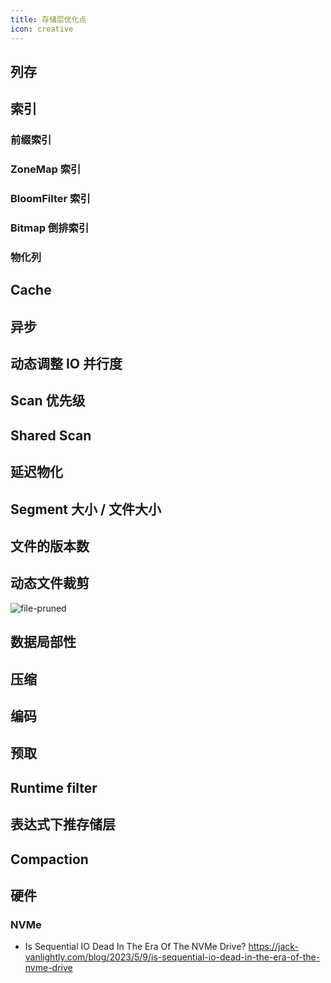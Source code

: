```yaml
---
title: 存储层优化点
icon: creative
---
```


## 列存

## 索引

### 前缀索引

### ZoneMap 索引

### BloomFilter 索引

### Bitmap 倒排索引

### 物化列

## Cache

## 异步

## 动态调整 IO 并行度

## Scan 优先级

## Shared Scan

## 延迟物化

## Segment 大小 / 文件大小

## 文件的版本数

## 动态文件裁剪

![file-pruned](/file-pruned.png)

## 数据局部性

## 压缩

## 编码

## 预取

## Runtime filter

## 表达式下推存储层

## Compaction

## 硬件

### NVMe

- Is Sequential IO Dead In The Era Of The NVMe Drive? <https://jack-vanlightly.com/blog/2023/5/9/is-sequential-io-dead-in-the-era-of-the-nvme-drive>
